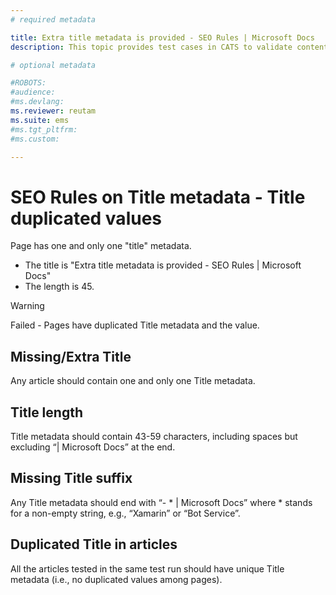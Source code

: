 ```yaml
---
# required metadata

title: Extra title metadata is provided - SEO Rules | Microsoft Docs
description: This topic provides test cases in CATS to validate content with SEO rules - Title duplicated values

# optional metadata

#ROBOTS:
#audience:
#ms.devlang:
ms.reviewer: reutam
ms.suite: ems
#ms.tgt_pltfrm:
#ms.custom:

---
```


# SEO Rules on Title metadata - Title duplicated values

Page has one and only one "title" metadata.  
+ The title is "Extra title metadata is provided - SEO Rules | Microsoft Docs"  
+ The length is 45.

> [!WARNING] 
> Failed - Pages have duplicated Title metadata and the value.

## Missing/Extra Title
Any article should contain one and only one Title metadata.
## Title length
Title metadata should contain 43-59 characters, including spaces but excluding “| Microsoft Docs” at the end.
## Missing Title suffix
Any Title metadata should end with “- * | Microsoft Docs” where * stands for a non-empty string, e.g., “Xamarin” or “Bot Service”.
## Duplicated Title in articles
All the articles tested in the same test run should have unique Title metadata (i.e., no duplicated values among pages).
